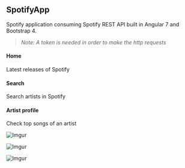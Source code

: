## SpotifyApp

Spotify application consuming Spotify REST API built in Angular 7 and Bootstrap 4.
> *Note: A token is needed in order to make the http requests*

#### Home
Latest releases of Spotify

#### Search
Search artists in Spotify

#### Artist profile
Check top songs of an artist

![Imgur](https://i.imgur.com/bo4UaL6.jpg)

![Imgur](https://i.imgur.com/YH2J3V8.jpg)

![Imgur](https://i.imgur.com/rsQ1r4y.png)
